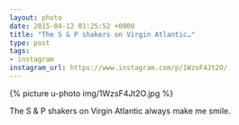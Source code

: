```yaml
---
layout: photo
date: 2015-04-12 01:25:52 +0000
title: "The S & P shakers on Virgin Atlantic…"
type: post
tags:
- instagram
instagram_url: https://www.instagram.com/p/1WzsF4Jt2O/
---
```


{% picture u-photo img/1WzsF4Jt2O.jpg %}

The S & P shakers on Virgin Atlantic always make me smile.
